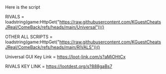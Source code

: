 Here is the script

RIVALS = loadstring(game:HttpGet("https://raw.githubusercontent.com/KGuestCheatsJReal/ComeBack/refs/heads/main/Universal"))()

OTHER ALL SCRIPTS = loadstring(game:HttpGet("https://raw.githubusercontent.com/KGuestCheatsJReal/ComeBack/refs/heads/main/RIVALS"))()

Universal GUI Key Link = https://loot-link.com/s?aMiOHtCx

RIVALS KEY LINK = https://lootdest.org/s?888gaBs7
